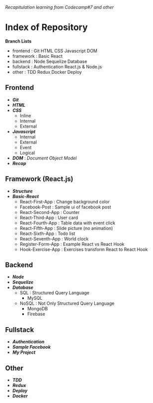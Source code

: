 _Recapitulation learning from Codecamp#7 and other_

# Index of Repository

**Branch Lists**

- frontend : Git HTML CSS Javascript DOM
- framework : Basic React
- backend : Node Sequelize Database
- fullstack : Authentication React.js & Node.js
- other : TDD Redux Docker Deploy

## Frontend

- **_Git_**
- **_HTML_**
- **_CSS_**
  - Inline
  - Internal
  - External
- **_Javascript_**
  - Internal
  - External
  - Event
  - Logical
- **_DOM_** : _Document Object Model_
- **_Recap_**

## Framework (React.js)

- **_Structure_**
- **_Basic-React_**
  - React-First-App : Change background color
  - Facebook-Post : Sample ui of facebook post
  - React-Second-App : Counter
  - React-Third-App : User card
  - React-Fourth-App : Table data with event click
  - React-Fifth-App : Slide picture (no animation)
  - React-Sixth-App : Todo list
  - React-Seventh-App : World clock
  - Register-Form-App : Example React vs React Hook
  - Hook-Exercise-App : Exercises transform React to React Hook

## Backend

- **_Node_**
- **_Sequelize_**
- **_Database_**
  - SQL : Structured Query Language
    - MySQL
  - NoSQL : Not Only Structured Query Language
    - MongoDB
    - Firebase

## Fullstack

- **_Authentication_**
- **_Sample Facebook_**
- **_My Project_**

## Other

- **_TDD_**
- **_Redux_**
- **_Deploy_**
- **_Docker_**
